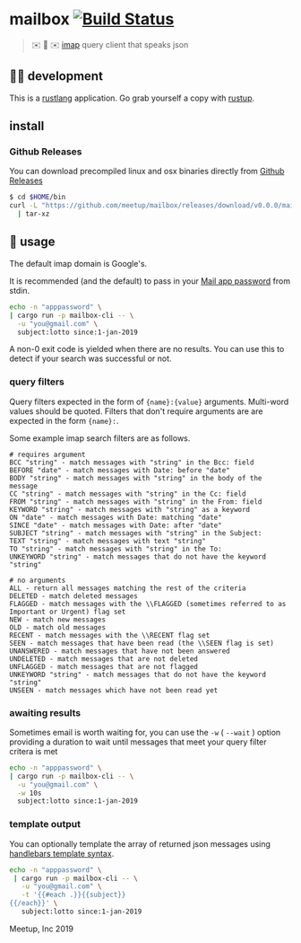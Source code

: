 # mailbox [![Build Status](https://travis-ci.com/meetup/mailbox.svg?branch=master)](https://travis-ci.com/meetup/mailbox)

> ✉️ 💌 ✉️ [imap](https://en.wikipedia.org/wiki/Internet_Message_Access_Protocol) query client that speaks json

## 👩‍🏭 development

This is a [rustlang](https://www.rust-lang.org/en-US/) application.
Go grab yourself a copy with [rustup](https://rustup.rs/).

## install

### Github Releases

You can download precompiled linux and osx binaries directly from [Github Releases](https://github.com/meetup/mailbox)

```sh
$ cd $HOME/bin
curl -L "https://github.com/meetup/mailbox/releases/download/v0.0.0/mailbox-v0.0.0-$(uname -s)-$(uname -m).tar.gz" \
  | tar-xz
```

## 🤸 usage

The default imap domain is Google's.

It is recommended (and the default) to pass in your [Mail app password](https://support.google.com/accounts/answer/185833?hl=en) from stdin.

```sh
echo -n "apppassword" \
| cargo run -p mailbox-cli -- \
  -u "you@gmail.com" \
  subject:lotto since:1-jan-2019
```

A non-0 exit code is yielded when there are no results. You can use this to detect if your
search was successful or not.

### query filters

Query filters expected in the form of `{name}:{value}` arguments. Multi-word values should be quoted. Filters that don't require arguments are are expected in the form `{name}:`.

Some example imap search filters are as follows.

```
# requires argument
BCC "string" - match messages with "string" in the Bcc: field
BEFORE "date" - match messages with Date: before "date"
BODY "string" - match messages with "string" in the body of the message
CC "string" - match messages with "string" in the Cc: field
FROM "string" - match messages with "string" in the From: field
KEYWORD "string" - match messages with "string" as a keyword
ON "date" - match messages with Date: matching "date"
SINCE "date" - match messages with Date: after "date"
SUBJECT "string" - match messages with "string" in the Subject:
TEXT "string" - match messages with text "string"
TO "string" - match messages with "string" in the To:
UNKEYWORD "string" - match messages that do not have the keyword "string"

# no arguments
ALL - return all messages matching the rest of the criteria
DELETED - match deleted messages
FLAGGED - match messages with the \\FLAGGED (sometimes referred to as Important or Urgent) flag set
NEW - match new messages
OLD - match old messages
RECENT - match messages with the \\RECENT flag set
SEEN - match messages that have been read (the \\SEEN flag is set)
UNANSWERED - match messages that have not been answered
UNDELETED - match messages that are not deleted
UNFLAGGED - match messages that are not flagged
UNKEYWORD "string" - match messages that do not have the keyword "string"
UNSEEN - match messages which have not been read yet
```

### awaiting results

Sometimes email is worth waiting for, you can use the `-w` ( `--wait` ) option providing a
duration to wait until messages that meet your query filter critera is met

```sh
echo -n "apppassword" \
| cargo run -p mailbox-cli -- \
  -u "you@gmail.com" \
  -w 10s
  subject:lotto since:1-jan-2019
```

### template output

You can optionally template the array of returned json messages using [handlebars template syntax](https://handlebarsjs.com/).

```sh
echo -n "apppassword" \
 | cargo run -p mailbox-cli -- \
   -u "you@gmail.com" \
   -t '{{#each .}}{{subject}}
{{/each}}' \
   subject:lotto since:1-jan-2019
```

Meetup, Inc 2019
